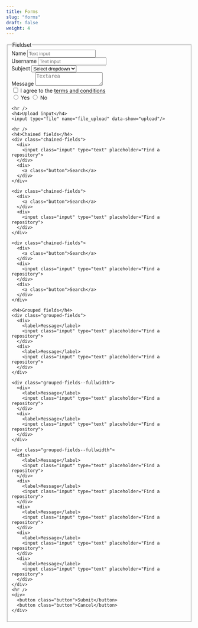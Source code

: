 ```yaml
---
title: Forms
slug: "forms"
draft: false
weight: 4
---
```



<form>
  <fieldset>
    <legend>Fieldset</legend>
    <div>
      <label>Name</label>
      <input type="text" placeholder="Text input">
    </div>
    <div>
      <label class="label">Username</label>
      <input type="text" placeholder="Text input">
    </div>
    <div class="select">
      <label class="label">Subject</label>
      <select>
        <option>Select dropdown</option>
        <option>With options</option>
      </select>
    </div>
    <div>
      <label>Message</label>
      <textarea placeholder="Textarea"></textarea>
    </div>
    <div>
      <label class="checkbox">
        <input type="checkbox">
        I agree to the <a href="#">terms and conditions</a>
      </label>
    </div>
    <div>
      <label class="radio">
        <input type="radio" name="question"> Yes
      </label>
      <label class="radio">
        <input type="radio" name="question"> No
      </label>
    </div>

    <hr />
    <h4>Upload input</h4>
    <input type="file" name="file_upload" data-show="upload"/>

    <hr />
    <h4>Chained fields</h4>
    <div class="chained-fields">
      <div>
        <input class="input" type="text" placeholder="Find a repository">
      </div>
      <div>
        <a class="button">Search</a>
      </div>
    </div>

    <div class="chained-fields">
      <div>
        <a class="button">Search</a>
      </div>
      <div>
        <input class="input" type="text" placeholder="Find a repository">
      </div>
    </div>

    <div class="chained-fields">
      <div>
        <a class="button">Search</a>
      </div>
      <div>
        <input class="input" type="text" placeholder="Find a repository">
      </div>
      <div>
        <a class="button">Search</a>
      </div>
    </div>

    <h4>Grouped fields</h4>
    <div class="grouped-fields">
      <div>
        <label>Message</label>
        <input class="input" type="text" placeholder="Find a repository">
      </div>
      <div>
        <label>Message</label>
        <input class="input" type="text" placeholder="Find a repository">
      </div>
    </div>

    <div class="grouped-fields--fullwidth">
      <div>
        <label>Message</label>
        <input class="input" type="text" placeholder="Find a repository">
      </div>
      <div>
        <label>Message</label>
        <input class="input" type="text" placeholder="Find a repository">
      </div>
    </div>

    <div class="grouped-fields--fullwidth">
      <div>
        <label>Message</label>
        <input class="input" type="text" placeholder="Find a repository">
      </div>
      <div>
        <label>Message</label>
        <input class="input" type="text" placeholder="Find a repository">
      </div>
      <div>
        <label>Message</label>
        <input class="input" type="text" placeholder="Find a repository">
      </div>
      <div>
        <label>Message</label>
        <input class="input" type="text" placeholder="Find a repository">
      </div>
      <div>
        <label>Message</label>
        <input class="input" type="text" placeholder="Find a repository">
      </div>
    </div>
    <hr />
    <div>
      <button class="button">Submit</button>
      <button class="button">Cancel</button>
    </div>
  </fieldset>
</form>
